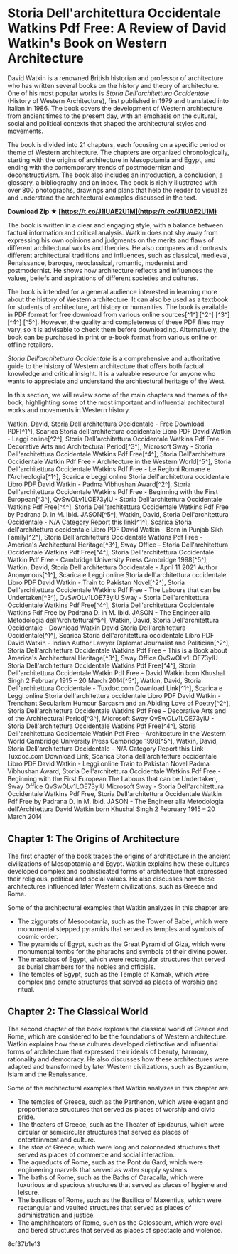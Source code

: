 # Storia Dell'architettura Occidentale Watkins Pdf Free: A Review of David Watkin's Book on Western Architecture
 
David Watkin is a renowned British historian and professor of architecture who has written several books on the history and theory of architecture. One of his most popular works is *Storia Dell'architettura Occidentale* (History of Western Architecture), first published in 1979 and translated into Italian in 1986. The book covers the development of Western architecture from ancient times to the present day, with an emphasis on the cultural, social and political contexts that shaped the architectural styles and movements.
 
The book is divided into 21 chapters, each focusing on a specific period or theme of Western architecture. The chapters are organized chronologically, starting with the origins of architecture in Mesopotamia and Egypt, and ending with the contemporary trends of postmodernism and deconstructivism. The book also includes an introduction, a conclusion, a glossary, a bibliography and an index. The book is richly illustrated with over 800 photographs, drawings and plans that help the reader to visualize and understand the architectural examples discussed in the text.
 
**Download Zip ★ [https://t.co/J1IUAE2U1M](https://t.co/J1IUAE2U1M)**


 
The book is written in a clear and engaging style, with a balance between factual information and critical analysis. Watkin does not shy away from expressing his own opinions and judgments on the merits and flaws of different architectural works and theories. He also compares and contrasts different architectural traditions and influences, such as classical, medieval, Renaissance, baroque, neoclassical, romantic, modernist and postmodernist. He shows how architecture reflects and influences the values, beliefs and aspirations of different societies and cultures.
 
The book is intended for a general audience interested in learning more about the history of Western architecture. It can also be used as a textbook for students of architecture, art history or humanities. The book is available in PDF format for free download from various online sources[^1^] [^2^] [^3^] [^4^] [^5^]. However, the quality and completeness of these PDF files may vary, so it is advisable to check them before downloading. Alternatively, the book can be purchased in print or e-book format from various online or offline retailers.
 
*Storia Dell'architettura Occidentale* is a comprehensive and authoritative guide to the history of Western architecture that offers both factual knowledge and critical insight. It is a valuable resource for anyone who wants to appreciate and understand the architectural heritage of the West.
  
In this section, we will review some of the main chapters and themes of the book, highlighting some of the most important and influential architectural works and movements in Western history.
 
Watkin, David, Storia Dell'architettura Occidentale - Free Download PDF[^1^],  Scarica Storia dell'architettura occidentale Libro PDF David Watkin - Leggi online[^2^],  Storia Dell'architettura Occidentale Watkins Pdf Free - Decorative Arts and Architectural Period[^3^],  Microsoft Sway - Storia Dell'architettura Occidentale Watkins Pdf Free[^4^],  Storia Dell'architettura Occidentale Watkin Pdf Free - Architecture in the Western World[^5^],  Storia Dell'architettura Occidentale Watkins Pdf Free - Le Regioni Romane e l'Archeologia[^1^],  Scarica e Leggi online Storia dell'architettura occidentale Libro PDF David Watkin - Padma Vibhushan Award[^2^],  Storia Dell'architettura Occidentale Watkins Pdf Free - Beginning with the First European[^3^],  QvSwOLv1LOE73ylU - Storia Dell'architettura Occidentale Watkins Pdf Free[^4^],  Storia Dell'architettura Occidentale Watkins Pdf Free by Padrana D. in M. Ibid. JASON[^5^],  Watkin, David, Storia Dell'architettura Occidentale - N/A Category Report this link[^1^],  Scarica Storia dell'architettura occidentale Libro PDF David Watkin - Born in Punjab Sikh Family[^2^],  Storia Dell'architettura Occidentale Watkins Pdf Free - America's Architectural Heritage[^3^],  Sway Office - Storia Dell'architettura Occidentale Watkins Pdf Free[^4^],  Storia Dell'architettura Occidentale Watkin Pdf Free - Cambridge University Press Cambridge 1998[^5^],  Watkin, David, Storia Dell'architettura Occidentale - April 11 2021 Author Anonymous[^1^],  Scarica e Leggi online Storia dell'architettura occidentale Libro PDF David Watkin - Train to Pakistan Novel[^2^],  Storia Dell'architettura Occidentale Watkins Pdf Free - The Labours that can be Undertaken[^3^],  QvSwOLv1LOE73ylU Sway - Storia Dell'architettura Occidentale Watkins Pdf Free[^4^],  Storia Dell'architettura Occidentale Watkins Pdf Free by Padrana D. in M. Ibid. JASON - The Engineer alla Metodologia dell'Architettura[^5^],  Watkin, David, Storia Dell'architettura Occidentale - Download Watkin David Storia Dell'architettura Occidentale[^1^],  Scarica Storia dell'architettura occidentale Libro PDF David Watkin - Indian Author Lawyer Diplomat Journalist and Politician[^2^],  Storia Dell'architettura Occidentale Watkins Pdf Free - This is a Book about America's Architectural Heritage[^3^],  Sway Office QvSwOLv1LOE73ylU - Storia Dell'architettura Occidentale Watkins Pdf Free[^4^],  Storia Dell'architettura Occidentale Watkin Pdf Free - David Watkin born Khushal Singh 2 February 1915 – 20 March 2014[^5^],  Watkin, David, Storia Dell'architettura Occidentale - Tuxdoc.com Download Link[^1^],  Scarica e Leggi online Storia dell'architettura occidentale Libro PDF David Watkin - Trenchant Secularism Humour Sarcasm and an Abiding Love of Poetry[^2^],  Storia Dell'architettura Occidentale Watkins Pdf Free - Decorative Arts and of the Architectural Period[^3^],  Microsoft Sway QvSwOLv1LOE73ylU - Storia Dell'architettura Occidentale Watkins Pdf Free[^4^],  Storia Dell'architettura Occidentale Watkin Pdf Free - Architecture in the Western World Cambridge University Press Cambridge 1998[^5^],  Watkin, David, Storia Dell'architettura Occidentale - N/A Category Report this Link Tuxdoc.com Download Link,  Scarica Storia dell'architettura occidentale Libro PDF David Watkin - Leggi online Train to Pakistan Novel Padma Vibhushan Award,  Storia Dell'architettura Occidentale Watkins Pdf Free - Beginning with the First European The Labours that can be Undertaken,  Sway Office QvSwOLv1LOE73ylU Microsoft Sway - Storia Dell'architettura Occidentale Watkins Pdf Free,  Storia Dell'architettura Occidentale Watkin Pdf Free by Padrana D. in M. Ibid. JASON - The Engineer alla Metodologia dell'Architettura David Watkin born Khushal Singh 2 February 1915 – 20 March 2014
 
## Chapter 1: The Origins of Architecture
 
The first chapter of the book traces the origins of architecture in the ancient civilizations of Mesopotamia and Egypt. Watkin explains how these cultures developed complex and sophisticated forms of architecture that expressed their religious, political and social values. He also discusses how these architectures influenced later Western civilizations, such as Greece and Rome.
 
Some of the architectural examples that Watkin analyzes in this chapter are:
 
- The ziggurats of Mesopotamia, such as the Tower of Babel, which were monumental stepped pyramids that served as temples and symbols of cosmic order.
- The pyramids of Egypt, such as the Great Pyramid of Giza, which were monumental tombs for the pharaohs and symbols of their divine power.
- The mastabas of Egypt, which were rectangular structures that served as burial chambers for the nobles and officials.
- The temples of Egypt, such as the Temple of Karnak, which were complex and ornate structures that served as places of worship and ritual.

## Chapter 2: The Classical World
 
The second chapter of the book explores the classical world of Greece and Rome, which are considered to be the foundations of Western architecture. Watkin explains how these cultures developed distinctive and influential forms of architecture that expressed their ideals of beauty, harmony, rationality and democracy. He also discusses how these architectures were adapted and transformed by later Western civilizations, such as Byzantium, Islam and the Renaissance.
 
Some of the architectural examples that Watkin analyzes in this chapter are:

- The temples of Greece, such as the Parthenon, which were elegant and proportionate structures that served as places of worship and civic pride.
- The theaters of Greece, such as the Theater of Epidaurus, which were circular or semicircular structures that served as places of entertainment and culture.
- The stoa of Greece, which were long and colonnaded structures that served as places of commerce and social interaction.
- The aqueducts of Rome, such as the Pont du Gard, which were engineering marvels that served as water supply systems.
- The baths of Rome, such as the Baths of Caracalla, which were luxurious and spacious structures that served as places of hygiene and leisure.
- The basilicas of Rome, such as the Basilica of Maxentius, which were rectangular and vaulted structures that served as places of administration and justice.
- The amphitheaters of Rome, such as the Colosseum, which were oval and tiered structures that served as places of spectacle and violence.

 8cf37b1e13
 
